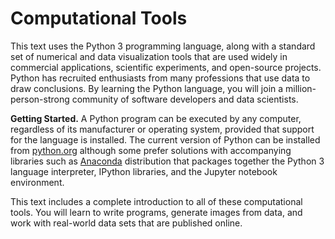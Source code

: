 Computational Tools
===================

This text uses the Python 3 programming language, along with a standard set of
numerical and data visualization tools that are used widely in commercial
applications, scientific experiments, and open-source projects.
Python has recruited enthusiasts from many professions that use data to draw
conclusions. By learning the Python language, you will join a
million-person-strong community of software developers and data scientists.

**Getting Started.** 
A Python program can be executed by any computer, regardless of its
manufacturer or operating system, provided that support for the language is
installed. The current version of Python can be installed from [python.org][download1] although 
some prefer solutions with accompanying
libraries such as [Anaconda][download2]
distribution that packages together the Python 3 language interpreter, IPython
libraries, and the Jupyter notebook environment.

   [download1]: https://python.org/
   [download2]: https://continuum.io/downloads

This text includes a complete introduction to all of these computational tools.
You will learn to write programs, generate images from data, and work with
real-world data sets that are published online.
